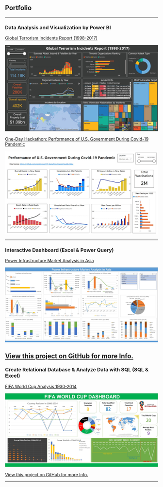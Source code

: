 ## Portfolio

---

### Data Analysis and Visualization by Power BI

[Global Terrorism Incidents Report (1998-2017)](/sample_page)

<img src="images/Terror_Overview.jpg?raw=true"/>


[One-Day Hackathon: Performance of U.S. Government During Covid-19 Pandemic](/sample_page)

<img src="images/US_Covid_19.jpg?raw=true"/>

---

### Interactive Dashboard (Excel & Power Query)  

[Power Infrastructure Market Analysis in Asia](/pdf/Create_Relational_Database_and_Analyze_Data_with_SQL.pdf)

<img src="images/PowerInfra_Dashboard.jpg?raw=true"/>

[View this project on GitHub for more Info.](https://github.com/CarlosLizheming/Portfolio_Projects/tree/main/Create%20Relational%20Database%20%26%20Analyze%20Data%20with%20SQL%20(SQL%20%26%20Excel))
---

### Create Relational Database & Analyze Data with SQL  (SQL & Excel)

[FIFA World Cup Analysis 1930-2014](/pdf/Interactive_Dashboard_Excel_Power_Query.pdf)

<img src="images/FIFA_World_Cup_Dashboard.jpg?raw=true"/>

[View this project on GitHub for more Info.](https://github.com/CarlosLizheming/Portfolio_Projects/tree/main/Create%20Relational%20Database%20%26%20Analyze%20Data%20with%20SQL%20(SQL%20%26%20Excel))

---
<!-- Remove above link if you don't want to attibute -->
